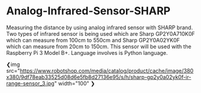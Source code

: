 # Analog-Infrared-Sensor-SHARP
Measuring the distance by using analog infrared sensor with SHARP brand. Two types of infrared sensor is being used which are Sharp GP2Y0A710K0F which can measure from 100cm to 550cm and  Sharp GP2Y0A02YK0F which can measure from 20cm to 150cm. This sensor will be used with the Raspberry Pi 3 Model B+. Language involves is Python language.

❮img src="https://www.robotshop.com/media/catalog/product/cache/image/380x380/9df78eab33525d08d6e5fb8d27136e95/s/h/sharp-gp2y0a02yk0f-ir-range-sensor_3.jpg" width="100" ❯
